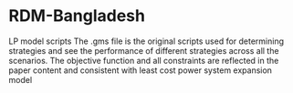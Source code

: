 # RDM-Bangladesh
LP model scripts
The .gms file is the original scripts used for determining strategies and see the performance of different strategies across all the scenarios.
The objective function and all constraints are reflected in the paper content and consistent with least cost power system expansion model 
